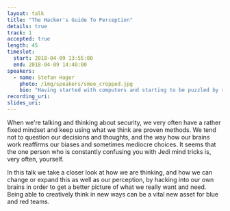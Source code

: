 ```yaml
---
layout: talk
title: "The Hacker's Guide To Perception"
details: true
track: 1
accepted: true
length: 45
timeslot:
  start: 2018-04-09 13:55:00
  end: 2018-04-09 14:40:00
speakers: 
  - name: Stefan Hager
    photo: /img/speakers/smee_cropped.jpg
    bio: "Having started with computers and starting to be puzzled by reality in the 80s, Stefan started out as a programmer in the early 90s. Since 2000 he has been securing networks and computers for various enterprises in Germany and Scotland.<br><br>His main focus nowadays is threat research, raising security awareness and discussing new ideas concerning threat mitigation. When not trying to do any of the stuff mentioned above, he is either travelling, procrastinating or trying to beat some hacking challenge."
recording_uri: 
slides_uri: 
---
```


When we're talking and thinking about security, we very often have a rather fixed mindset and keep using what we think are proven methods. We tend not to question our decisions and thoughts, and the way how our brains work reaffirms our biases and sometimes mediocre choices. It seems that the one person who is constantly confusing you with Jedi mind tricks is, very often, yourself. 

In this talk we take a closer look at how we are thinking, and how we can change or expand this as well as our perception, by hacking into our own brains in order to get a better picture of what we really want and need. Being able to creatively think in new ways can be a vital new asset for blue and red teams.
